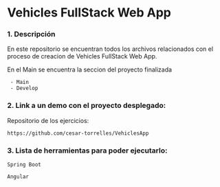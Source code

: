 # Vehicles FullStack Web App



### 1. Descripción

En este repositorio se encuentran todos los archivos relacionados con el proceso de creacion de Vehicles FullStack Web App.
 
En el Main se encuentra la seccion del proyecto finalizada
```
 - Main
 - Develop

```

###  2. Link a un demo con el proyecto desplegado:

Repositorio de los ejercicios:
```
https://github.com/cesar-torrelles/VehiclesApp
```
###   3. Lista de herramientas para poder ejecutarlo:
```
Spring Boot

Angular

```

